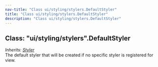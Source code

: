 ```yaml
---
nav-title: "Class ui/styling/stylers.DefaultStyler"
title: "Class ui/styling/stylers.DefaultStyler"
description: "Class ui/styling/stylers.DefaultStyler"
---
```

## Class: "ui/styling/stylers".DefaultStyler  
_Inherits:_ [_Styler_](../../../ui/styling/stylers/Styler.md)  
The default styler that will be created if no specific styler is registered for view.